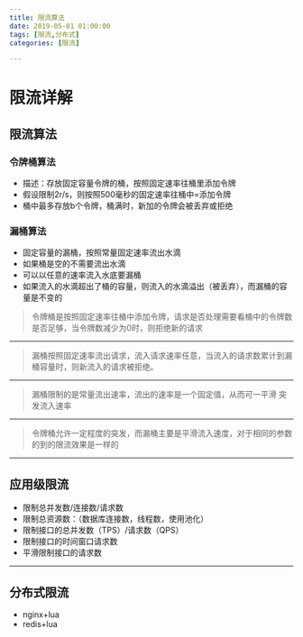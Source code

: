 ```yaml
---
title: 限流算法
date: 2019-05-01 01:00:00
tags: [限流,分布式]
categories: [限流]

---
```

# 限流详解
## 限流算法
### 令牌桶算法
- 描述：存放固定容量令牌的桶，按照固定速率往桶里添加令牌
- 假设限制2r/s，则按照500毫秒的固定速率往桶中=添加令牌
- 桶中最多存放b个令牌，桶满时，新加的令牌会被丢弃或拒绝

### 漏桶算法
- 固定容量的漏桶，按照常量固定速率流出水滴
- 如果桶是空的不需要流出水滴
- 可以以任意的速率流入水底要漏桶
- 如果流入的水滴超出了桶的容量，则流入的水滴溢出（被丢弃），而漏桶的容量是不变的

> 令牌桶是按照固定速率往桶中添加令牌，请求是否处理需要看桶中的令牌数是否足够，当令牌数减少为0时，则拒绝新的请求  
- - - -
> 漏桶按照固定速率流出请求，流入请求速率任意，当流入的请求数累计到漏桶容量时，则新流入的请求被拒绝。  
- - - -
> 漏桶限制的是常量流出速率，流出的速率是一个固定值，从而可一平滑 突发流入速率  
- - - -
> 令牌桶允许一定程度的突发，而漏桶主要是平滑流入速度，对于相同的参数的到的限流效果是一样的  
- - - -
## 应用级限流
- 限制总并发数/连接数/请求数
- 限制总资源数：（数据库连接数，线程数，使用池化）
- 限制接口的总并发数（TPS）/请求数（QPS）
- 限制接口的时间窗口请求数
- 平滑限制接口的请求数
- - - -
## 分布式限流
- nginx+lua
- redis+lua
